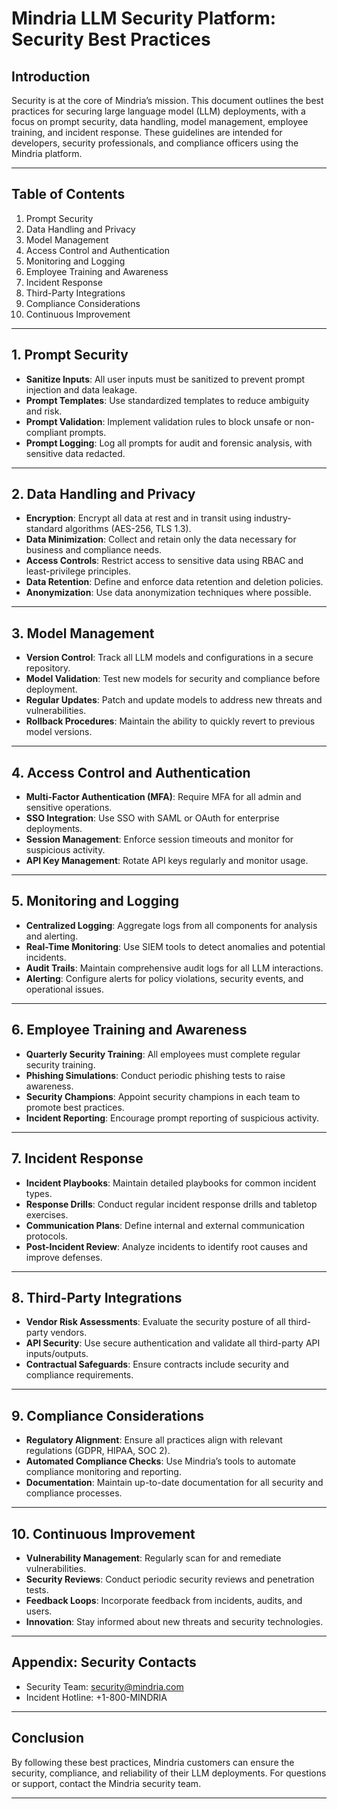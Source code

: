 # Mindria LLM Security Platform: Security Best Practices

## Introduction
Security is at the core of Mindria’s mission. This document outlines the best practices for securing large language model (LLM) deployments, with a focus on prompt security, data handling, model management, employee training, and incident response. These guidelines are intended for developers, security professionals, and compliance officers using the Mindria platform.

---

## Table of Contents
1. Prompt Security
2. Data Handling and Privacy
3. Model Management
4. Access Control and Authentication
5. Monitoring and Logging
6. Employee Training and Awareness
7. Incident Response
8. Third-Party Integrations
9. Compliance Considerations
10. Continuous Improvement

---

## 1. Prompt Security
- **Sanitize Inputs**: All user inputs must be sanitized to prevent prompt injection and data leakage.
- **Prompt Templates**: Use standardized templates to reduce ambiguity and risk.
- **Prompt Validation**: Implement validation rules to block unsafe or non-compliant prompts.
- **Prompt Logging**: Log all prompts for audit and forensic analysis, with sensitive data redacted.

---

## 2. Data Handling and Privacy
- **Encryption**: Encrypt all data at rest and in transit using industry-standard algorithms (AES-256, TLS 1.3).
- **Data Minimization**: Collect and retain only the data necessary for business and compliance needs.
- **Access Controls**: Restrict access to sensitive data using RBAC and least-privilege principles.
- **Data Retention**: Define and enforce data retention and deletion policies.
- **Anonymization**: Use data anonymization techniques where possible.

---

## 3. Model Management
- **Version Control**: Track all LLM models and configurations in a secure repository.
- **Model Validation**: Test new models for security and compliance before deployment.
- **Regular Updates**: Patch and update models to address new threats and vulnerabilities.
- **Rollback Procedures**: Maintain the ability to quickly revert to previous model versions.

---

## 4. Access Control and Authentication
- **Multi-Factor Authentication (MFA)**: Require MFA for all admin and sensitive operations.
- **SSO Integration**: Use SSO with SAML or OAuth for enterprise deployments.
- **Session Management**: Enforce session timeouts and monitor for suspicious activity.
- **API Key Management**: Rotate API keys regularly and monitor usage.

---

## 5. Monitoring and Logging
- **Centralized Logging**: Aggregate logs from all components for analysis and alerting.
- **Real-Time Monitoring**: Use SIEM tools to detect anomalies and potential incidents.
- **Audit Trails**: Maintain comprehensive audit logs for all LLM interactions.
- **Alerting**: Configure alerts for policy violations, security events, and operational issues.

---

## 6. Employee Training and Awareness
- **Quarterly Security Training**: All employees must complete regular security training.
- **Phishing Simulations**: Conduct periodic phishing tests to raise awareness.
- **Security Champions**: Appoint security champions in each team to promote best practices.
- **Incident Reporting**: Encourage prompt reporting of suspicious activity.

---

## 7. Incident Response
- **Incident Playbooks**: Maintain detailed playbooks for common incident types.
- **Response Drills**: Conduct regular incident response drills and tabletop exercises.
- **Communication Plans**: Define internal and external communication protocols.
- **Post-Incident Review**: Analyze incidents to identify root causes and improve defenses.

---

## 8. Third-Party Integrations
- **Vendor Risk Assessments**: Evaluate the security posture of all third-party vendors.
- **API Security**: Use secure authentication and validate all third-party API inputs/outputs.
- **Contractual Safeguards**: Ensure contracts include security and compliance requirements.

---

## 9. Compliance Considerations
- **Regulatory Alignment**: Ensure all practices align with relevant regulations (GDPR, HIPAA, SOC 2).
- **Automated Compliance Checks**: Use Mindria’s tools to automate compliance monitoring and reporting.
- **Documentation**: Maintain up-to-date documentation for all security and compliance processes.

---

## 10. Continuous Improvement
- **Vulnerability Management**: Regularly scan for and remediate vulnerabilities.
- **Security Reviews**: Conduct periodic security reviews and penetration tests.
- **Feedback Loops**: Incorporate feedback from incidents, audits, and users.
- **Innovation**: Stay informed about new threats and security technologies.

---

## Appendix: Security Contacts
- Security Team: security@mindria.com
- Incident Hotline: +1-800-MINDRIA

---

## Conclusion
By following these best practices, Mindria customers can ensure the security, compliance, and reliability of their LLM deployments. For questions or support, contact the Mindria security team.

---
